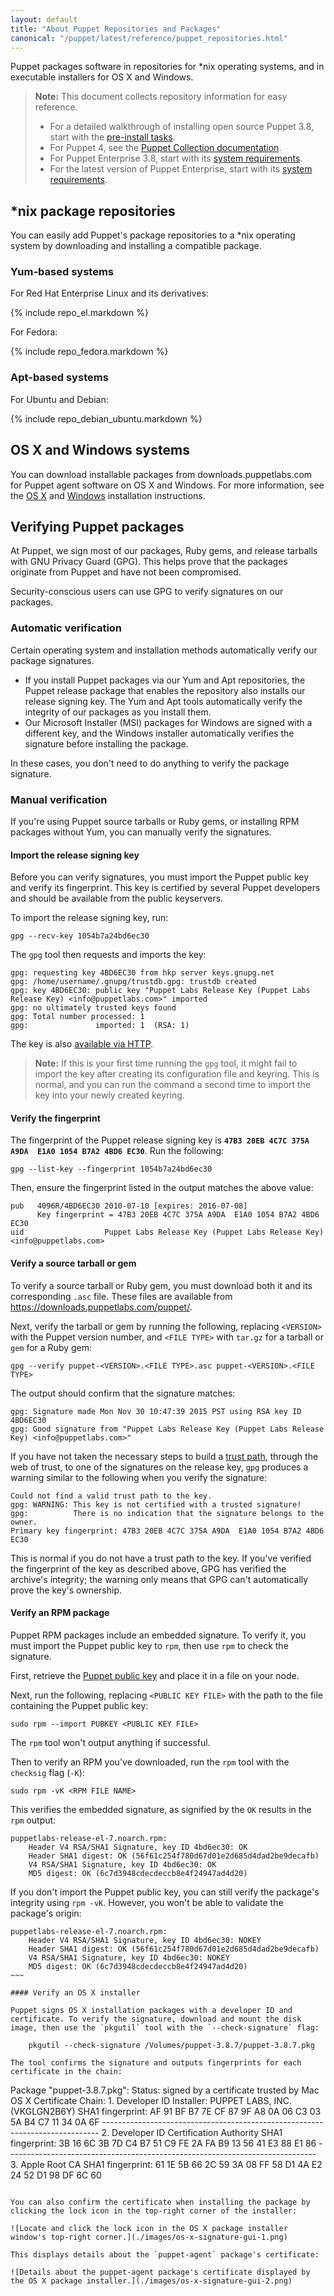```yaml
---
layout: default
title: "About Puppet Repositories and Packages"
canonical: "/puppet/latest/reference/puppet_repositories.html"
---
```


Puppet packages software in repositories for *nix operating systems, and in executable installers for OS X and Windows.

> **Note:** This document collects repository information for easy reference.
> -   For a detailed walkthrough of installing open source Puppet 3.8, start with the [pre-install tasks](./pre_install.html).
> -   For Puppet 4, see the [Puppet Collection documentation](/puppet/latest/reference/puppet_collections.html).
> -   For Puppet Enterprise 3.8, start with its [system requirements](/pe/3.8/install_system_requirements.html).
> -   For the latest version of Puppet Enterprise, start with its [system requirements](/pe/latest/install_system_requirements.html).

## *nix package repositories

You can easily add Puppet's package repositories to a *nix operating system by downloading and installing a compatible package.

### Yum-based systems

For Red Hat Enterprise Linux and its derivatives:

{% include repo_el.markdown %}

For Fedora:

{% include repo_fedora.markdown %}

### Apt-based systems

For Ubuntu and Debian:

{% include repo_debian_ubuntu.markdown %}

## OS X and Windows systems

You can download installable packages from downloads.puppetlabs.com for Puppet agent software on OS X and Windows. For more information, see the [OS X](./install_osx.html) and [Windows](./install_windows.html) installation instructions.

## Verifying Puppet packages

At Puppet, we sign most of our packages, Ruby gems, and release tarballs with GNU Privacy Guard (GPG). This helps prove that the packages originate from Puppet and have not been compromised.

Security-conscious users can use GPG to verify signatures on our packages.

### Automatic verification

Certain operating system and installation methods automatically verify our package signatures.

-   If you install Puppet packages via our Yum and Apt repositories, the Puppet release package that enables the repository also installs our release signing key. The Yum and Apt tools automatically verify the integrity of our packages as you install them.
-   Our Microsoft Installer (MSI) packages for Windows are signed with a different key, and the Windows installer automatically verifies the signature before installing the package.

In these cases, you don't need to do anything to verify the package signature.

### Manual verification

If you're using Puppet source tarballs or Ruby gems, or installing RPM packages without Yum, you can manually verify the signatures.

#### Import the release signing key

Before you can verify signatures, you must import the Puppet public key and verify its fingerprint. This key is certified by several Puppet developers and should be available from the public keyservers.

To import the release signing key, run:

    gpg --recv-key 1054b7a24bd6ec30

The `gpg` tool then requests and imports the key:

    gpg: requesting key 4BD6EC30 from hkp server keys.gnupg.net
    gpg: /home/username/.gnupg/trustdb.gpg: trustdb created
    gpg: key 4BD6EC30: public key "Puppet Labs Release Key (Puppet Labs Release Key) <info@puppetlabs.com>" imported
    gpg: no ultimately trusted keys found
    gpg: Total number processed: 1
    gpg:               imported: 1  (RSA: 1)

The key is also [available via HTTP](http://pool.sks-keyservers.net:11371/pks/lookup?op=get&search=0x1054B7A24BD6EC30).

> **Note:** If this is your first time running the `gpg` tool, it might fail to import the key after creating its configuration file and keyring. This is normal, and you can run the command a second time to import the key into your newly created keyring.

#### Verify the fingerprint

The fingerprint of the Puppet release signing key is **`47B3 20EB 4C7C 375A A9DA  E1A0 1054 B7A2 4BD6 EC30`**. Run the following:

    gpg --list-key --fingerprint 1054b7a24bd6ec30

Then, ensure the fingerprint listed in the output matches the above value:

    pub   4096R/4BD6EC30 2010-07-10 [expires: 2016-07-08]
          Key fingerprint = 47B3 20EB 4C7C 375A A9DA  E1A0 1054 B7A2 4BD6 EC30
    uid                  Puppet Labs Release Key (Puppet Labs Release Key) <info@puppetlabs.com>

#### Verify a source tarball or gem

To verify a source tarball or Ruby gem, you must download both it and its corresponding `.asc` file. These files are available from <https://downloads.puppetlabs.com/puppet/>.

Next, verify the tarball or gem by running the following, replacing `<VERSION>` with the Puppet version number, and `<FILE TYPE>` with `tar.gz` for a tarball or `gem` for a Ruby gem:

    gpg --verify puppet-<VERSION>.<FILE TYPE>.asc puppet-<VERSION>.<FILE TYPE>

The output should confirm that the signature matches:

    gpg: Signature made Mon Nov 30 10:47:39 2015 PST using RSA key ID 4BD6EC30
    gpg: Good signature from "Puppet Labs Release Key (Puppet Labs Release Key) <info@puppetlabs.com>"

If you have not taken the necessary steps to build a [trust path](https://www.gnupg.org/gph/en/manual/x334.html), through the web of trust, to one of the signatures on the release key, `gpg` produces a warning similar to the following when you verify the signature:

    Could not find a valid trust path to the key.
    gpg: WARNING: This key is not certified with a trusted signature!
    gpg:          There is no indication that the signature belongs to the owner.
    Primary key fingerprint: 47B3 20EB 4C7C 375A A9DA  E1A0 1054 B7A2 4BD6 EC30

This is normal if you do not have a trust path to the key. If you've verified the fingerprint of the key as described above, GPG has verified the archive's integrity; the warning only means that GPG can't automatically prove the key's ownership.

#### Verify an RPM package

Puppet RPM packages include an embedded signature. To verify it, you must import the Puppet public key to `rpm`, then use `rpm` to check the signature.

First, retrieve the [Puppet public key](http://pool.sks-keyservers.net:11371/pks/lookup?op=get&search=0x1054B7A24BD6EC30) and place it in a file on your node.

Next, run the following, replacing `<PUBLIC KEY FILE>` with the path to the file containing the Puppet public key:

    sudo rpm --import PUBKEY <PUBLIC KEY FILE>

The `rpm` tool won't output anything if successful.

Then to verify an RPM you've downloaded, run the `rpm` tool with the `checksig` flag (`-K`):

    sudo rpm -vK <RPM FILE NAME>

This verifies the embedded signature, as signified by the `OK` results in the `rpm` output:

```
puppetlabs-release-el-7.noarch.rpm:
    Header V4 RSA/SHA1 Signature, key ID 4bd6ec30: OK
    Header SHA1 digest: OK (56f61c254f780d67d01e2d685d4dad2be9decafb)
    V4 RSA/SHA1 Signature, key ID 4bd6ec30: OK
    MD5 digest: OK (6c7d3948cdecdeccb8e4f24947ad4d20)
```

If you don't import the Puppet public key, you can still verify the package's integrity using `rpm -vK`. However, you won't be able to validate the package's origin:

```
puppetlabs-release-el-7.noarch.rpm:
    Header V4 RSA/SHA1 Signature, key ID 4bd6ec30: NOKEY
    Header SHA1 digest: OK (56f61c254f780d67d01e2d685d4dad2be9decafb)
    V4 RSA/SHA1 Signature, key ID 4bd6ec30: NOKEY
    MD5 digest: OK (6c7d3948cdecdeccb8e4f24947ad4d20)
~~~

#### Verify an OS X installer

Puppet signs OS X installation packages with a developer ID and certificate. To verify the signature, download and mount the disk image, then use the `pkgutil` tool with the `--check-signature` flag:

    pkgutil --check-signature /Volumes/puppet-3.8.7/puppet-3.8.7.pkg

The tool confirms the signature and outputs fingerprints for each certificate in the chain:

```
Package "puppet-3.8.7.pkg":
   Status: signed by a certificate trusted by Mac OS X
   Certificate Chain:
    1. Developer ID Installer: PUPPET LABS, INC. (VKGLGN2B6Y)
       SHA1 fingerprint: AF 91 BF B7 7E CF 87 9F A8 0A 06 C3 03 5A B4 C7 11 34 0A 6F
       -----------------------------------------------------------------------------
    2. Developer ID Certification Authority
       SHA1 fingerprint: 3B 16 6C 3B 7D C4 B7 51 C9 FE 2A FA B9 13 56 41 E3 88 E1 86
       -----------------------------------------------------------------------------
    3. Apple Root CA
       SHA1 fingerprint: 61 1E 5B 66 2C 59 3A 08 FF 58 D1 4A E2 24 52 D1 98 DF 6C 60
```

You can also confirm the certificate when installing the package by clicking the lock icon in the top-right corner of the installer:

![Locate and click the lock icon in the OS X package installer window's top-right corner.](./images/os-x-signature-gui-1.png)

This displays details about the `puppet-agent` package's certificate:

![Details about the puppet-agent package's certificate displayed by the OS X package installer.](./images/os-x-signature-gui-2.png)
